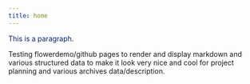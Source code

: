 ```yaml
---
title: home
---
```


<p style="color:#012169">This is a paragraph.</p>
Testing flowerdemo/github pages to render and display markdown and various structured data to make it look very nice and cool for project planning and various archives data/description.

